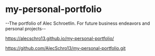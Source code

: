 # my-personal-portfolio

--The portfolio of Alec Schroetlin. For future business endeavors and personal projects--

https://alecschro13.github.io/my-personal-portfolio/

https://github.com/AlecSchro13/my-personal-portfolio.git


